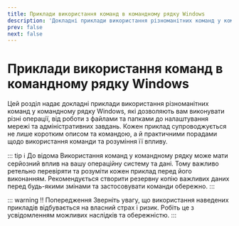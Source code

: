 ```yaml
---
title: Приклади використання команд в командному рядку Windows
description: 'Докладні приклади використання різноманітних команд у командному рядку Windows'
prev: false
next: false
---
```


# Приклади використання команд в командному рядку Windows

Цей розділ надає докладні приклади використання різноманітних команд у командному рядку Windows, які дозволяють вам виконувати різні операції, від роботи з файлами та папками до налаштування мережі та адміністративних завдань. Кожен приклад супроводжується не лише коротким описом та командою, а й практичними порадами щодо використання команди та розуміння її впливу.

::: tip ℹ️ До відома
Використання команд у командному рядку може мати серйозний вплив на вашу операційну систему та дані. Тому важливо ретельно перевіряти та розуміти кожен приклад перед його виконанням. Рекомендується створити резервну копію важливих даних перед будь-якими змінами та застосовувати команди обережно.
:::

::: warning ‼ Попередження
Зверніть увагу, що використання наведених прикладів відбувається на власний страх і ризик. Робіть це з усвідомленням можливих наслідків та обережністю.
:::
